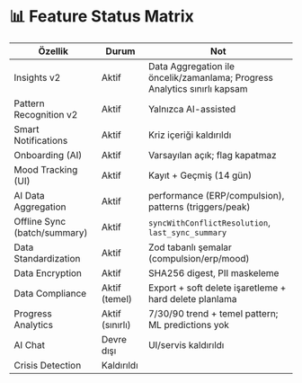 # 📊 Feature Status Matrix

| Özellik | Durum | Not |
|---|---|---|
| Insights v2 | Aktif | Data Aggregation ile öncelik/zamanlama; Progress Analytics sınırlı kapsam |
| Pattern Recognition v2 | Aktif | Yalnızca AI-assisted |
| Smart Notifications | Aktif | Kriz içeriği kaldırıldı |
| Onboarding (AI) | Aktif | Varsayılan açık; flag kapatmaz |
| Mood Tracking (UI) | Aktif | Kayıt + Geçmiş (14 gün) |
| AI Data Aggregation | Aktif | performance (ERP/compulsion), patterns (triggers/peak) |
| Offline Sync (batch/summary) | Aktif | `syncWithConflictResolution`, `last_sync_summary` |
| Data Standardization | Aktif | Zod tabanlı şemalar (compulsion/erp/mood) |
| Data Encryption | Aktif | SHA256 digest, PII maskeleme |
| Data Compliance | Aktif (temel) | Export + soft delete işaretleme + hard delete planlama |
| Progress Analytics | Aktif (sınırlı) | 7/30/90 trend + temel pattern; ML predictions yok |
| AI Chat | Devre dışı | UI/servis kaldırıldı |
| Crisis Detection | Kaldırıldı |  |
